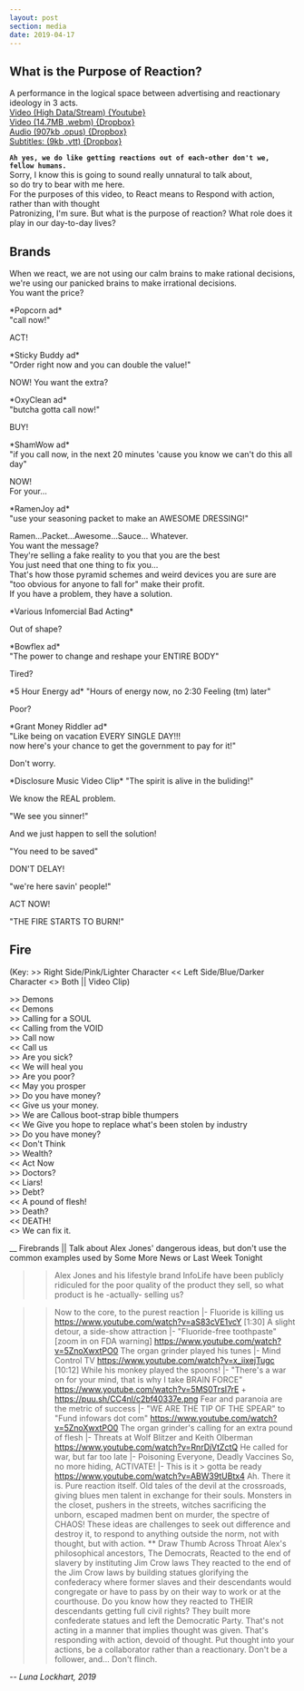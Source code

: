 ```yaml
---
layout: post
section: media
date: 2019-04-17
---
```


##	What is the Purpose of Reaction?
A performance in the logical space between advertising and reactionary ideology in 3 acts.  
[Video (High Data/Stream) {Youtube}](https://www.youtube.com/watch?v=oO8MiZxpNrE)  
[Video (14.7MB .webm) {Dropbox}](https://www.dropbox.com/s/fa0mo2p3bg64qc4/2019-04-17-reaction.webm?dl=1)  
[Audio (907kb .opus) {Dropbox}](https://www.dropbox.com/s/71e00szhtkkx2rg/2019-04-17-reaction.opus?dl=1)  
[Subtitles: (9kb .vtt) {Dropbox}](https://www.dropbox.com/s/3mnwpx4g4ixcaqf/2019-04-17-reaction.vtt?dl=1)  

**`Ah yes, we do like getting reactions out of each-other don't we, fellow humans.`**  
Sorry, I know this is going to sound really unnatural to talk about,  
so do try to bear with me here.  
For the purposes of this video, to React means to Respond with action, rather than with thought  
Patronizing, I'm sure. But what is the purpose of reaction? What role does it play in our day-to-day lives?

##	Brands

When we react, we are not using our calm brains to make rational decisions,  
we're using our panicked brains to make irrational decisions.  
You want the price?

\*Popcorn ad*  
"call now!"

ACT!

\*Sticky Buddy ad*  
"Order right now and you can double the value!"

NOW!
You want the extra?

\*OxyClean ad*  
"butcha gotta call now!"

BUY!

\*ShamWow ad*  
"if you call now, in the next 20 minutes 'cause you know we can't do this all day"

NOW!  
For your...

\*RamenJoy ad*  
"use your seasoning packet to make an AWESOME DRESSING!"

Ramen...Packet...Awesome...Sauce... Whatever.  
You want the message?  
They're selling a fake reality to you that you are the best  
You just need that one thing to fix you...  
That's how those pyramid schemes and weird devices you are sure are  
"too obvious for anyone to fall for" make their profit.  
If you have a problem, they have a solution.

\*Various Infomercial Bad Acting*  

Out of shape?

\*Bowflex ad*  
"The power to change and reshape your ENTIRE BODY"

Tired?

\*5 Hour Energy ad*
"Hours of energy now, no 2:30 Feeling (tm) later"

Poor?

\*Grant Money Riddler ad*  
"Like being on vacation EVERY SINGLE DAY!!!  
now here's your chance to get the government to pay for it!"

Don't worry.

\*Disclosure Music Video Clip* "The spirit is alive in the buliding!"

We know the REAL problem.

"We see you sinner!"

And we just happen to sell the solution!

"You need to be saved"

DON'T DELAY!

"we're here savin' people!"

ACT NOW!

"THE FIRE STARTS TO BURN!"

##	Fire
(Key: \>> Right Side/Pink/Lighter Character \<< Left Side/Blue/Darker Character <> Both \|| Video Clip)

\>>	Demons  
\<<	Demons  
\>>	Calling for a SOUL  
\<<	Calling from the VOID  
\>>	Call now  
\<<	Call us  
\>>	Are you sick?  
\<<	We will heal you  
\>>	Are you poor?  
\<<	May you prosper  
\>>	Do you have money?  
\<<	Give us your money.  
\>>	We are Callous boot-strap bible thumpers  
\<<	We Give you hope to replace what's been stolen by industry  
\>>	Do you have money?  
\<<	Don't Think  
\>>	Wealth?  
\<<	Act Now  
\>>	Doctors?  
\<<	Liars!  
\>>	Debt?  
\<<	A pound of flesh!  
\>>	Death?  
\<<	DEATH!  
\<>	We can fix it.

__	Firebrands
||	Talk about Alex Jones' dangerous ideas, but don't use the common examples used by Some More News or Last Week Tonight



>>	Alex Jones and his lifestyle brand InfoLife have been publicly ridiculed for the poor quality of the product they sell, so what product is he -actually- selling us?



>>	Now to the core, to the purest reaction
|-	Fluoride is killing us https://www.youtube.com/watch?v=aS83cVE1vcY [1:30]
>>	A slight detour, a side-show attraction
|-	"Fluoride-free toothpaste" [zoom in on FDA warning] https://www.youtube.com/watch?v=5ZnoXwxtPO0
>>	The organ grinder played his tunes
|-	Mind Control TV https://www.youtube.com/watch?v=x_iixejTugc [10:12]
>>	While his monkey played the spoons!
|-	"There's a war on for your mind, that is why I take BRAIN FORCE" https://www.youtube.com/watch?v=5MS0TrsI7rE + https://puu.sh/CC4nl/c2bf40337e.png
>>	Fear and paranoia are the metric of success
|-	"WE ARE THE TIP OF THE SPEAR" to "Fund infowars dot com" https://www.youtube.com/watch?v=5ZnoXwxtPO0
>>	The organ grinder's calling for an extra pound of flesh
|-	Threats at Wolf Blitzer and Keith Olberman https://www.youtube.com/watch?v=RnrDjVtZctQ
>>	He called for war, but far too late
|-	Poisoning Everyone, Deadly Vaccines
>>	So, no more hiding, ACTIVATE!
|-	This is it > gotta be ready https://www.youtube.com/watch?v=ABW39tUBtx4
>>	Ah. There it is.
>>	Pure reaction itself.
>>	Old tales of the devil at the crossroads, giving blues men talent in exchange for their souls.
>>	Monsters in the closet, pushers in the streets, witches sacrificing the unborn, escaped madmen bent on murder, the spectre of CHAOS!
>>	These ideas are challenges to seek out difference and destroy it, to respond to anything outside the norm, not with thought, but with action.
**	Draw Thumb Across Throat
>>	Alex's philosophical ancestors,
>>	The Democrats,
>>	Reacted to the end of slavery by instituting Jim Crow laws
>>	They reacted to the end of the Jim Crow laws by building statues glorifying the confederacy where former slaves and their descendants would congregate or have to pass by on their way to work or at the courthouse.
>>	Do you know how they reacted to THEIR descendants getting full civil rights?
>>	They built more confederate statues and left the Democratic Party.
>>	That's not acting in a manner that implies thought was given.
>>	That's responding with action, devoid of thought.
>>	Put thought into your actions, be a collaborator rather than a reactionary.
>>	Don't be a follower, and...
>>	Don't flinch.

*-- Luna Lockhart, 2019*

